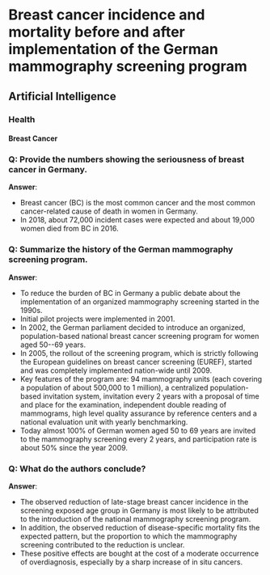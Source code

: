 # Breast cancer incidence and mortality before and after implementation of the German mammography screening program


## Artificial Intelligence


### Health


#### Breast Cancer

### Q: Provide the numbers showing the seriousness of breast cancer in Germany.

**Answer**:

-   Breast cancer (BC) is the most common cancer and the most common
    cancer-related cause of death in women in Germany.
-   In 2018, about 72,000 incident cases were expected and about 19,000
    women died from BC in 2016.


### Q: Summarize the history of the German mammography screening program.

**Answer**:

-   To reduce the burden of BC in Germany a public debate about the
    implementation of an organized mammography screening started in the
    1990s.
-   Initial pilot projects were implemented in 2001.
-   In 2002, the German parliament decided to introduce an organized,
    population-based national breast cancer screening program for women
    aged 50--69 years.
-   In 2005, the rollout of the screening program, which is strictly
    following the European guidelines on breast cancer screening
    (EUREF), started and was completely implemented nation-wide
    until 2009.
-   Key features of the program are: 94 mammography units (each covering
    a population of about 500,000 to 1 million), a centralized
    population-based invitation system, invitation every 2 years with a
    proposal of time and place for the examination, independent double
    reading of mammograms, high level quality assurance by reference
    centers and a national evaluation unit with yearly benchmarking.
-   Today almost 100% of German women aged 50 to 69 years are invited to
    the mammography screening every 2 years, and participation rate is
    about 50% since the year 2009.


### Q: What do the authors conclude?

**Answer**:

-   The observed reduction of late-stage breast cancer incidence in the
    screening exposed age group in Germany is most likely to be
    attributed to the introduction of the national mammography screening
    program.
-   In addition, the observed reduction of disease-specific mortality
    fits the expected pattern, but the proportion to which the
    mammography screening contributed to the reduction is unclear.
-   These positive effects are bought at the cost of a moderate
    occurrence of overdiagnosis, especially by a sharp increase of in
    situ cancers.


